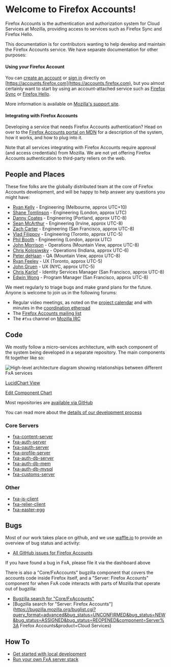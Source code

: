 # Welcome to Firefox Accounts!

Firefox Accounts is the authentication and authorization system for Cloud
Services at Mozilla, providing access to services such as Firefox Sync and
Firefox Hello.

This documentation is for contributors wanting to help develop and maintain
the Firefox Accounts service.  We have separate documentation for other purposes:

#### Using your Firefox Account

You can [create an account](https://accounts.firefox.com/signup) or
[sign in](https://accounts.firefox.com/signin) directly on [https://accounts.firefox.com](https://accounts.firefox.com),
but you almost certainly want to start by using an account-attached service such as
[Firefox Sync](https://www.mozilla.org/en-US/firefox/sync/)
or [Firefox Hello](https://www.mozilla.org/en-US/firefox/hello/).

More information is available on [Mozilla's support site](https://support.mozilla.org/en-US/kb/access-mozilla-services-firefox-accounts).


#### Integrating with Firefox Accounts

Developing a service that needs Firefox Accounts authentication?  Head on over to the [Firefox Accounts portal on MDN](https://developer.mozilla.org/docs/Mozilla/Tech/Firefox_Accounts) for a description of the system, how it works, and how to plug into it.

Note that all services integrating with Firefox Accounts require approval (and access credentials)
from Mozilla.  We are not yet offering Firefox Accounts authentication to third-party reliers
on the web.


## People and Places

These fine folks are the globally distributed team at the core of Firefox Accounts
development, and will be happy to help answer any questions you might have:

* [Ryan Kelly](https://github.com/rfk) - Engineering (Melbourne, approx UTC+10)
* [Shane Tomlinson](https://github.com/shane-tomlinson/) - Engineering (London, approx UTC)
* [Danny Coates](https://github.com/dannycoates/) - Engineering (Portland, approx UTC-8)
* [Sean McArthur](https://github.com/seanmonstar) - Engineering (Irvine, approx UTC-8)
* [Zach Carter](https://github.com/zaach) - Engineering (San Francisco, approx UTC-8)
* [Vlad Filippov](https://github.com/vladikoff) - Engineering (Toronto, approx UTC-5)
* [Phil Booth](https://github.com/philbooth) - Engineering (London, approx UTC)
* [John Morrison](https://github.com/jrgm) - Operations (Mountain View, approx UTC-8)
* [Chris Kolosiwsky](https://github.com/ckolos) - Operations (Indiana, approx UTC-6)
* [Peter deHaan](https://github.com/pdehaan) - QA (Mountain View, approx UTC-8)
* [Ryan Feeley](https://github.com/rfeeley) - UX (Toronto, approx UTC-5)
* [John Gruen](https://github.com/johngruen) - UX (NYC, approx UTC-5)
* [Chris Karlof](https://github.com/ckarlof) - Identity Services Manager (San Francisco, approx UTC-8)
* [Edwin Wong](https://github.com/edwong) - Program Manager (San Francisco, approx UTC-8)

We meet regularly to triage bugs and make grand plans for the future.  Anyone is welcome to
join us in the following forums:

* Regular video meetings, as noted on the [project calendar](https://www.google.com/calendar/embed?src=mozilla.com_urbkla6jvphpk1t8adi5c12kic%40group.calendar.google.com) and with minutes in the [coordination etherpad](https://id.etherpad.mozilla.org/fxa-engineering-coordination)
* The [Firefox Accounts mailing list](https://mail.mozilla.org/listinfo/dev-fxacct)
* The `#fxa` channel on [Mozilla IRC](https://wiki.mozilla.org/IRC)


## Code

We mostly follow a micro-services architecture, with each component of the system
being developed in a separate repository.  The main components fit together like so:

![High-level architecture diagram showing relationships between different FxA services](https://www.lucidchart.com/publicSegments/view/8760a3b3-77d1-4390-bc9b-e9ab309eca0f/image.png)

[LucidChart View](https://www.lucidchart.com/invitations/accept/625ede3e-e619-4ed4-a78c-3c0c894003bc)

[Edit Component Chart](https://www.lucidchart.com/documents/edit/677146e7-0fb8-4486-99a7-7eacaa16b6be/0)

Most repositories are [available via GitHub](https://github.com/mozilla?utf8=%E2%9C%93&query=fxa)

You can read more about the [details of our development process](/dev-process/)

### Core Servers

- [fxa-content-server](https://github.com/mozilla/fxa-content-server)
- [fxa-auth-server](https://github.com/mozilla/fxa-auth-server)
- [fxa-oauth-server](https://github.com/mozilla/fxa-oauth-server)
- [fxa-profile-server](https://github.com/mozilla/fxa-profile-server)
- [fxa-auth-db-server](https://github.com/mozilla/fxa-auth-db-server)
- [fxa-auth-db-mem](https://github.com/mozilla/fxa-auth-db-mem)
- [fxa-auth-db-mysql](https://github.com/mozilla/fxa-auth-db-mysql)
- [fxa-customs-server](https://github.com/mozilla/fxa-customs-server)

### Other

- [fxa-js-client](https://github.com/mozilla/fxa-js-client)
- [fxa-relier-client](https://github.com/mozilla/fxa-relier-client)
- [fxa-easter-egg](https://github.com/mozilla/fxa-easter-egg)


## Bugs

Most of our work takes place on github, and we use [waffle.io](https://waffle.io) to provide an overview of bug status and activity:

* [All GitHub issues for Firefox Accounts](https://waffle.io/mozilla/fxa)

If you have found a bug in FxA, please file it via the dashboard above

There is also a "Core/FxAccounts" bugzilla component that covers the accounts code inside Firefox itself, and a "Server: Firefox Accounts" component for when FxA code interacts with parts of Mozilla that operate out of bugzilla:

* [Bugzilla search for "Core/FxAccounts"](https://bugzilla.mozilla.org/buglist.cgi?query_format=advanced&bug_status=UNCONFIRMED&bug_status=NEW&bug_status=ASSIGNED&bug_status=REOPENED&component=FxAccounts&product=Core&list_id=12360036)
* [Bugzilla search for "Server: Firefox Accounts"](https://bugzilla.mozilla.org/buglist.cgi?query_format=advanced&bug_status=UNCONFIRMED&bug_status=NEW&bug_status=ASSIGNED&bug_status=REOPENED&component=Server%3A Firefox Accounts&product=Cloud Services)


## How To

* [Get started with local development](https://github.com/mozilla/fxa-local-dev)
* [Run your own FxA server stack](https://docs.services.mozilla.com/howtos/run-fxa.html)

